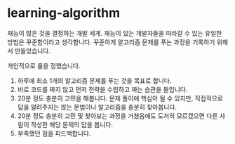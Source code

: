 # learning-algorithm

재능이 많은 것을 결정하는 개발 세계. 재능이 있는 개발자들을 따라갈 수 있는 유일한 방법은 꾸준함이라고 생각합니다.
꾸준하게 알고리즘 문제를 푸는 과정을 기록하기 위해서 만들었습니다.

개인적으로 룰을 정했습니다.

1. 하루에 최소 1개의 알고리즘 문제를 푸는 것을 목표로 합니다.
2. 바로 코드를 짜지 않고 먼저 전략을 수립하고 짜는 습관을 들입니다.
3. 20분 정도 충분히 고민을 해봅니다. 문제 풀이에 핵심이 될 수 있지만, 직접적으로 답을 알려주지는 않는 문법이나 알고리즘을 충분히 찾아봅니다.
4. 20분 정도 충분히 고민 및 찾아보는 과정을 거쳤음에도 도저히 모르겠으면 다른 사람이 작성한 해당 문제의 답을 봅니다.
5. 부족했던 점을 피드백합니다.
